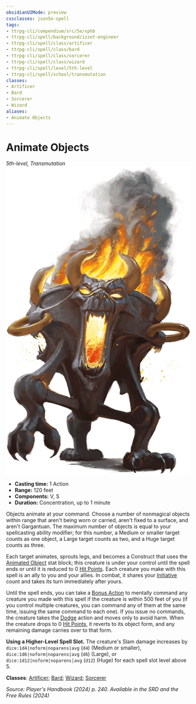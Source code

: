 ```yaml
---
obsidianUIMode: preview
cssclasses: json5e-spell
tags:
- ttrpg-cli/compendium/src/5e/xphb
- ttrpg-cli/spell/background/izzet-engineer
- ttrpg-cli/spell/class/artificer
- ttrpg-cli/spell/class/bard
- ttrpg-cli/spell/class/sorcerer
- ttrpg-cli/spell/class/wizard
- ttrpg-cli/spell/level/5th-level
- ttrpg-cli/spell/school/transmutation
classes:
- Artificer
- Bard
- Sorcerer
- Wizard
aliases:
- Animate Objects
---
```

# Animate Objects
*5th-level, Transmutation*  
![](Інструменти%20ДМ/CLI/spells/img/animate-objects.webp#right)

- **Casting time:** 1 Action
- **Range:** 120 feet
- **Components:** V, S
- **Duration:** Concentration, up to 1 minute

Objects animate at your command. Choose a number of nonmagical objects within range that aren't being worn or carried, aren't fixed to a surface, and aren't Gargantuan. The maximum number of objects is equal to your spellcasting ability modifier; for this number, a Medium or smaller target counts as one object, a Large target counts as two, and a Huge target counts as three.

Each target animates, sprouts legs, and becomes a Construct that uses the [Animated Object](Інструменти%20ДМ/CLI/bestiary/construct/animated-object-xphb.md) stat block; this creature is under your control until the spell ends or until it is reduced to 0 [Hit Points](Інструменти%20ДМ/CLI/rules/variant-rules/hit-points-xphb.md). Each creature you make with this spell is an ally to you and your allies. In combat, it shares your [Initiative](Інструменти%20ДМ/CLI/rules/variant-rules/initiative-xphb.md) count and takes its turn immediately after yours.

Until the spell ends, you can take a [Bonus Action](Інструменти%20ДМ/CLI/rules/variant-rules/bonus-action-xphb.md) to mentally command any creature you made with this spell if the creature is within 500 feet of you (if you control multiple creatures, you can command any of them at the same time, issuing the same command to each one). If you issue no commands, the creature takes the [Dodge](Інструменти%20ДМ/CLI/rules/actions.md#Dodge) action and moves only to avoid harm. When the creature drops to 0 [Hit Points](Інструменти%20ДМ/CLI/rules/variant-rules/hit-points-xphb.md), it reverts to its object form, and any remaining damage carries over to that form.

**Using a Higher-Level Spell Slot.** The creature's Slam damage increases by `dice:1d4|noform|noparens|avg` (`d4`) (Medium or smaller), `dice:1d6|noform|noparens|avg` (`d6`) (Large), or `dice:1d12|noform|noparens|avg` (`d12`) (Huge) for each spell slot level above 5.

**Classes**: [Artificer](Інструменти%20ДМ/CLI/lists/list-spells-classes-artificer.md); [Bard](Інструменти%20ДМ/CLI/lists/list-spells-classes-bard.md); [Wizard](Інструменти%20ДМ/CLI/lists/list-spells-classes-wizard.md); [Sorcerer](Інструменти%20ДМ/CLI/lists/list-spells-classes-sorcerer.md)

*Source: Player's Handbook (2024) p. 240. Available in the <span title='Systems Reference Document (5.2)'>SRD</span> and the Free Rules (2024)*